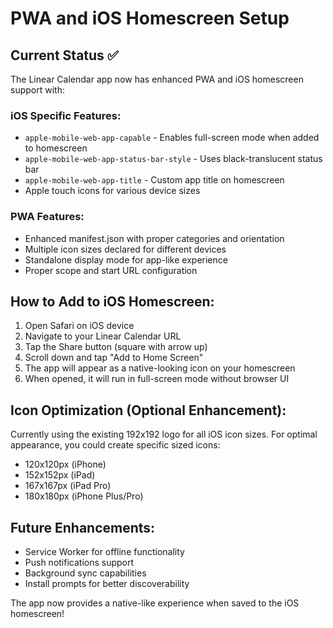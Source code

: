# PWA and iOS Homescreen Setup

## Current Status ✅
The Linear Calendar app now has enhanced PWA and iOS homescreen support with:

### iOS Specific Features:
- `apple-mobile-web-app-capable` - Enables full-screen mode when added to homescreen
- `apple-mobile-web-app-status-bar-style` - Uses black-translucent status bar
- `apple-mobile-web-app-title` - Custom app title on homescreen
- Apple touch icons for various device sizes

### PWA Features:
- Enhanced manifest.json with proper categories and orientation
- Multiple icon sizes declared for different devices
- Standalone display mode for app-like experience
- Proper scope and start URL configuration

## How to Add to iOS Homescreen:
1. Open Safari on iOS device
2. Navigate to your Linear Calendar URL
3. Tap the Share button (square with arrow up)
4. Scroll down and tap "Add to Home Screen"
5. The app will appear as a native-looking icon on your homescreen
6. When opened, it will run in full-screen mode without browser UI

## Icon Optimization (Optional Enhancement):
Currently using the existing 192x192 logo for all iOS icon sizes. For optimal appearance, you could create specific sized icons:
- 120x120px (iPhone)
- 152x152px (iPad)  
- 167x167px (iPad Pro)
- 180x180px (iPhone Plus/Pro)

## Future Enhancements:
- Service Worker for offline functionality
- Push notifications support
- Background sync capabilities
- Install prompts for better discoverability

The app now provides a native-like experience when saved to the iOS homescreen!